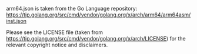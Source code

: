 arm64.json is taken from the Go Language repository:
https://tip.golang.org/src/cmd/vendor/golang.org/x/arch/arm64/arm64asm/inst.json

Please see the LICENSE file (taken from https://tip.golang.org/src/cmd/vendor/golang.org/x/arch/LICENSE)
for the relevant copyright notice and disclaimers.
